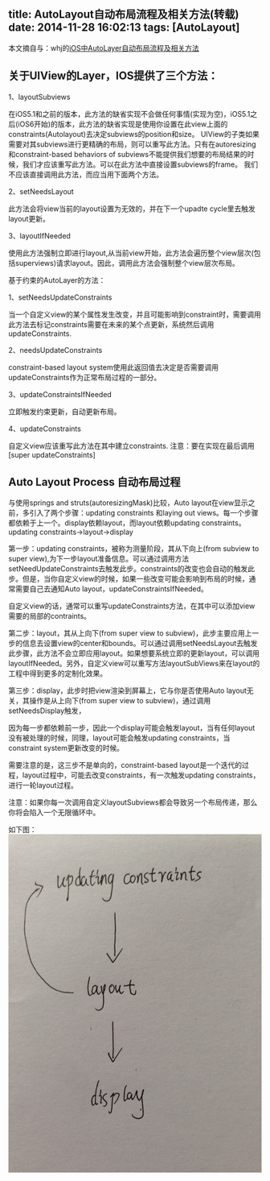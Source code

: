 title: AutoLayout自动布局流程及相关方法(转载)
date: 2014-11-28 16:02:13
tags: [AutoLayout]
---
本文摘自与：whj的[iOS中AutoLayer自动布局流程及相关方法](http://my.oschina.net/w11h22j33/blog/208574)
## 关于UIView的Layer，IOS提供了三个方法：

1、layoutSubviews

在iOS5.1和之前的版本，此方法的缺省实现不会做任何事情(实现为空)，iOS5.1之后(iOS6开始)的版本，此方法的缺省实现是使用你设置在此view上面的constraints(Autolayout)去决定subviews的position和size。 UIView的子类如果需要对其subviews进行更精确的布局，则可以重写此方法。只有在autoresizing和constraint-based behaviors of subviews不能提供我们想要的布局结果的时候，我们才应该重写此方法。可以在此方法中直接设置subviews的frame。 我们不应该直接调用此方法，而应当用下面两个方法。

2、setNeedsLayout

此方法会将view当前的layout设置为无效的，并在下一个upadte cycle里去触发layout更新。

3、layoutIfNeeded

使用此方法强制立即进行layout,从当前view开始，此方法会遍历整个view层次(包括superviews)请求layout。因此，调用此方法会强制整个view层次布局。



基于约束的AutoLayer的方法：

1、setNeedsUpdateConstraints

当一个自定义view的某个属性发生改变，并且可能影响到constraint时，需要调用此方法去标记constraints需要在未来的某个点更新，系统然后调用updateConstraints.

2、needsUpdateConstraints

constraint-based layout system使用此返回值去决定是否需要调用updateConstraints作为正常布局过程的一部分。

3、updateConstraintsIfNeeded

立即触发约束更新，自动更新布局。

4、updateConstraints


自定义view应该重写此方法在其中建立constraints. 注意：要在实现在最后调用[super updateConstraints]

## Auto Layout Process 自动布局过程

与使用springs and struts(autoresizingMask)比较，Auto layout在view显示之前，多引入了两个步骤：updating constraints 和laying out views。每一个步骤都依赖于上一个。display依赖layout，而layout依赖updating constraints。 updating constraints->layout->display

第一步：updating constraints，被称为测量阶段，其从下向上(from subview to super view),为下一步layout准备信息。可以通过调用方法setNeedUpdateConstraints去触发此步。constraints的改变也会自动的触发此步。但是，当你自定义view的时候，如果一些改变可能会影响到布局的时候，通常需要自己去通知Auto layout，updateConstraintsIfNeeded。

自定义view的话，通常可以重写updateConstraints方法，在其中可以添加view需要的局部的contraints。

第二步：layout，其从上向下(from super view to subview)，此步主要应用上一步的信息去设置view的center和bounds。可以通过调用setNeedsLayout去触发此步骤，此方法不会立即应用layout。如果想要系统立即的更新layout，可以调用layoutIfNeeded。另外，自定义view可以重写方法layoutSubViews来在layout的工程中得到更多的定制化效果。

第三步：display，此步时把view渲染到屏幕上，它与你是否使用Auto layout无关，其操作是从上向下(from super view to subview)，通过调用setNeedsDisplay触发，

因为每一步都依赖前一步，因此一个display可能会触发layout，当有任何layout没有被处理的时候，同理，layout可能会触发updating constraints，当constraint system更新改变的时候。

需要注意的是，这三步不是单向的，constraint-based layout是一个迭代的过程，layout过程中，可能去改变constraints，有一次触发updating constraints，进行一轮layout过程。

注意：如果你每一次调用自定义layoutSubviews都会导致另一个布局传递，那么你将会陷入一个无限循环中。 

如下图：
![精灵效果图](/img/2014_11_28自动布局的流程及方法/15221904_zx0E.png)